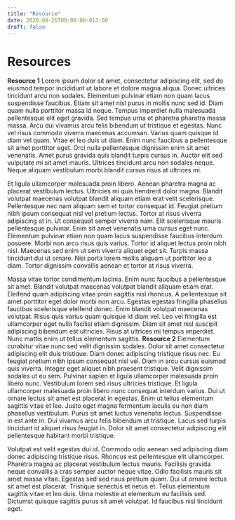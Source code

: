 ```yaml
---
title: "Resource"
date: 2020-08-26T00:00:00-013:00
draft: false
---
```

Resources 
=========

**Resource 1**
Lorem ipsum dolor sit amet, consectetur adipiscing elit, sed do eiusmod tempor incididunt ut labore et dolore magna aliqua. Donec ultrices tincidunt arcu non sodales. Elementum pulvinar etiam non quam lacus suspendisse faucibus. Etiam sit amet nisl purus in mollis nunc sed id. Diam quam nulla porttitor massa id neque. Tempus imperdiet nulla malesuada pellentesque elit eget gravida. Sed tempus urna et pharetra pharetra massa massa. Arcu dui vivamus arcu felis bibendum ut tristique et egestas. Nunc vel risus commodo viverra maecenas accumsan. Varius quam quisque id diam vel quam. Vitae et leo duis ut diam. Enim nunc faucibus a pellentesque sit amet porttitor eget. Orci nulla pellentesque dignissim enim sit amet venenatis. Amet purus gravida quis blandit turpis cursus in. Auctor elit sed vulputate mi sit amet mauris. Ultrices tincidunt arcu non sodales neque. Neque aliquam vestibulum morbi blandit cursus risus at ultrices mi.

Et ligula ullamcorper malesuada proin libero. Aenean pharetra magna ac placerat vestibulum lectus. Ultricies mi quis hendrerit dolor magna. Blandit volutpat maecenas volutpat blandit aliquam etiam erat velit scelerisque. Pellentesque nec nam aliquam sem et tortor consequat id. Feugiat pretium nibh ipsum consequat nisl vel pretium lectus. Tortor at risus viverra adipiscing at in. Ut consequat semper viverra nam. Elit scelerisque mauris pellentesque pulvinar. Enim sit amet venenatis urna cursus eget nunc. Elementum pulvinar etiam non quam lacus suspendisse faucibus interdum posuere. Morbi non arcu risus quis varius. Tortor id aliquet lectus proin nibh nisl. Maecenas sed enim ut sem viverra aliquet eget sit. Turpis massa tincidunt dui ut ornare. Nisi porta lorem mollis aliquam ut porttitor leo a diam. Tortor dignissim convallis aenean et tortor at risus viverra.

Massa vitae tortor condimentum lacinia. Enim nunc faucibus a pellentesque sit amet. Blandit volutpat maecenas volutpat blandit aliquam etiam erat. Eleifend quam adipiscing vitae proin sagittis nisl rhoncus. A pellentesque sit amet porttitor eget dolor morbi non arcu. Egestas egestas fringilla phasellus faucibus scelerisque eleifend donec. Enim blandit volutpat maecenas volutpat. Risus quis varius quam quisque id diam vel. Leo vel fringilla est ullamcorper eget nulla facilisi etiam dignissim. Diam sit amet nisl suscipit adipiscing bibendum est ultricies. Risus at ultrices mi tempus imperdiet. Nunc mattis enim ut tellus elementum sagittis.
**Resource 2**
Elementum curabitur vitae nunc sed velit dignissim sodales. Dolor sit amet consectetur adipiscing elit duis tristique. Diam donec adipiscing tristique risus nec. Eu feugiat pretium nibh ipsum consequat nisl vel. Diam in arcu cursus euismod quis viverra. Integer eget aliquet nibh praesent tristique. Velit dignissim sodales ut eu sem. Pulvinar sapien et ligula ullamcorper malesuada proin libero nunc. Vestibulum lorem sed risus ultricies tristique. Et ligula ullamcorper malesuada proin libero nunc consequat interdum varius. Dui ut ornare lectus sit amet est placerat in egestas. Enim ut tellus elementum sagittis vitae et leo. Justo eget magna fermentum iaculis eu non diam phasellus vestibulum. Purus sit amet luctus venenatis lectus. Suspendisse in est ante in. Dui vivamus arcu felis bibendum ut tristique. Lacus sed turpis tincidunt id aliquet risus feugiat in. Dolor sit amet consectetur adipiscing elit pellentesque habitant morbi tristique.

Volutpat est velit egestas dui id. Commodo odio aenean sed adipiscing diam donec adipiscing tristique risus. Rhoncus est pellentesque elit ullamcorper. Pharetra magna ac placerat vestibulum lectus mauris. Facilisis gravida neque convallis a cras semper auctor neque vitae. Odio facilisis mauris sit amet massa vitae. Egestas sed sed risus pretium quam. Dui ut ornare lectus sit amet est placerat. Tristique senectus et netus et. Tellus elementum sagittis vitae et leo duis. Urna molestie at elementum eu facilisis sed. Dictumst quisque sagittis purus sit amet volutpat. Id faucibus nisl tincidunt eget.

